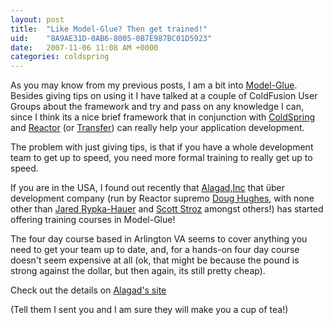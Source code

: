 ```yaml
---
layout: post
title:  "Like Model-Glue? Then get trained!"
uid:	"8A9AE31D-0AB6-8005-0B7E987BC01D5923"
date:   2007-11-06 11:08 AM +0000
categories: coldspring
---
```

As you may know from my previous posts, I am a bit into <a href="http://www.model-glue.com/" title="The Model-Glue Framework">Model-Glue</a>. Besides giving tips on using it I have talked at a couple of ColdFusion User Groups about the framework and try and pass on any knowledge I can, since I think its a nice brief framework that in conjunction with <a href="http://www.coldspringframework.org/" title="ColdSpring Framework: Welcome">ColdSpring</a> and <a href="http://www.reactorframework.org/" title="Reactor Framework - Trac">Reactor</a> (or <a href="http://transfer.riaforge.org/" title="Transfer ORM">Transfer</a>) can really help your application development.

The problem with just giving tips, is that if you have a whole development team to get up to speed, you need more formal training to really get up to speed. 

If you are in the USA, I found out recently that <a href="http://www.alagad.com/" title="Alagad: Enterprise ColdFusion and Flex Consulting, Training and Products">Alagad,Inc</a> that über development company (run by Reactor supremo <a href="http://www.alagad.com/go/blog?createdBy=dhughes" title="Alagad: The Alagad Technical Team Blog">Doug Hughes</a>, with none other than <a href="http://www.alagad.com/go/blog?createdBy=jrypkahauer" title="Alagad: The Alagad Technical Team Blog">Jared Rypka-Hauer</a> and <a href="http://www.alagad.com/go/blog?createdBy=sstroz" title="Alagad: The Alagad Technical Team Blog">Scott Stroz</a> amongst others!) has started offering training courses in Model-Glue!

The four day course based in Arlington VA seems to cover anything you need to get your team up to date, and, for a hands-on four day course doesn't seem expensive at all (ok, that might be because the pound is strong against the dollar, but then again, its still pretty cheap).

Check out the details on <a href="http://www.alagad.com/go/training/enterprise-coldfusion/enterprise-coldfusion-with-model-glue" title="Alagad: Enterprise ColdFusion with Model-Glue">Alagad's site</a>

(Tell them I sent you and I am sure they will make you a cup of tea!)